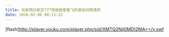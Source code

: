 ```yaml
---
title: 在新西兰航空777驾驶舱里看飞机是如何降落的
date: 2016-02-06 00:13:22
---
```


[flash]http://player.youku.com/player.php/sid/XMTQ2NjI0MDI2MA==/v.swf


